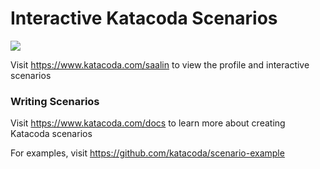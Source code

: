# Interactive Katacoda Scenarios

[![](http://shields.katacoda.com/katacoda/saalin/count.svg)](https://www.katacoda.com/saalin "Get your profile on Katacoda.com")

Visit https://www.katacoda.com/saalin to view the profile and interactive scenarios

### Writing Scenarios
Visit https://www.katacoda.com/docs to learn more about creating Katacoda scenarios

For examples, visit https://github.com/katacoda/scenario-example
